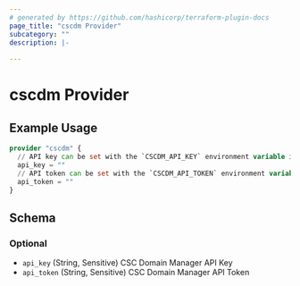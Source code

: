 ```yaml
---
# generated by https://github.com/hashicorp/terraform-plugin-docs
page_title: "cscdm Provider"
subcategory: ""
description: |-
  
---
```


# cscdm Provider



## Example Usage

```terraform
provider "cscdm" {
  // API key can be set with the `CSCDM_API_KEY` environment variable instead
  api_key = ""
  // API token can be set with the `CSCDM_API_TOKEN` environment variable instead
  api_token = ""
}
```

<!-- schema generated by tfplugindocs -->
## Schema

### Optional

- `api_key` (String, Sensitive) CSC Domain Manager API Key
- `api_token` (String, Sensitive) CSC Domain Manager API Token
